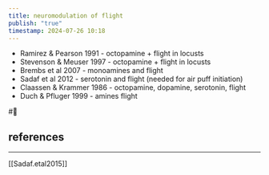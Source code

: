 ```yaml
---
title: neuromodulation of flight
publish: "true"
timestamp: 2024-07-26 10:18
---
```

- Ramirez & Pearson 1991 - octopamine + flight in locusts
- Stevenson & Meuser 1997 - octopamine + flight in locusts
- Brembs et al 2007 - monoamines and flight
- Sadaf et al 2012 - serotonin and flight (needed for air puff initiation)
- Claassen & Krammer 1986 - octopamine, dopamine, serotonin, flight
- Duch & Pfluger 1999 - amines flight



#🥚 
## references
---
[[Sadaf.etal2015]]